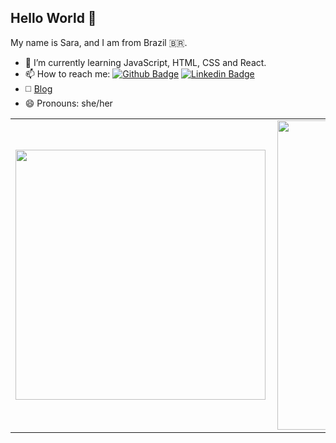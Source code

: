 
## Hello World 👋


My name is Sara, and I am from Brazil 🇧🇷.


- 🌱 I’m currently learning JavaScript, HTML, CSS and React.
- 📫 How to reach me: [![Github Badge](https://img.shields.io/badge/-Github-000?style=flat-square&logo=Github&logoColor=white&link=https://github.com/sarashb)](https://github.com/sarashb)
[![Linkedin Badge](https://img.shields.io/badge/-LinkedIn-blue?style=flat-square&logo=Linkedin&logoColor=white&link=https://www.linkedin.com/in/sarasbarros/)](https://www.linkedin.com/in/sarasbarros/)
- ◻️ [Blog](instagram.com/codebysara/)
- 😄 Pronouns: she/her

<center>
<table>
    <tr>
        <td><img width="400px" align="left" src="https://github-readme-stats.vercel.app/api/top-langs/?username=sarashb&hide=html&layout=compact&theme=buefy" /></td>
        <td><img width="495px" align="left" src="https://github-readme-stats.vercel.app/api?username=sarashb&theme=buefy"/></td>
    </tr>   
</table>
</center>  
  
  [ ](https://komarev.com/ghpvc/?username=sarashb&color=blue&style=flat)





